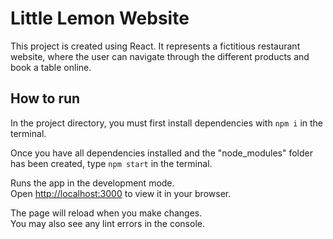 # Little Lemon Website

This project is created using React. It represents a fictitious restaurant website, where the user can navigate through the different products and book a table online.

## How to run

In the project directory, you must first install dependencies with `npm i` in the terminal.

Once you have all dependencies installed and the "node_modules" folder has been created, type `npm start` in the terminal.

Runs the app in the development mode.\
Open [http://localhost:3000](http://localhost:3000) to view it in your browser.

The page will reload when you make changes.\
You may also see any lint errors in the console.








